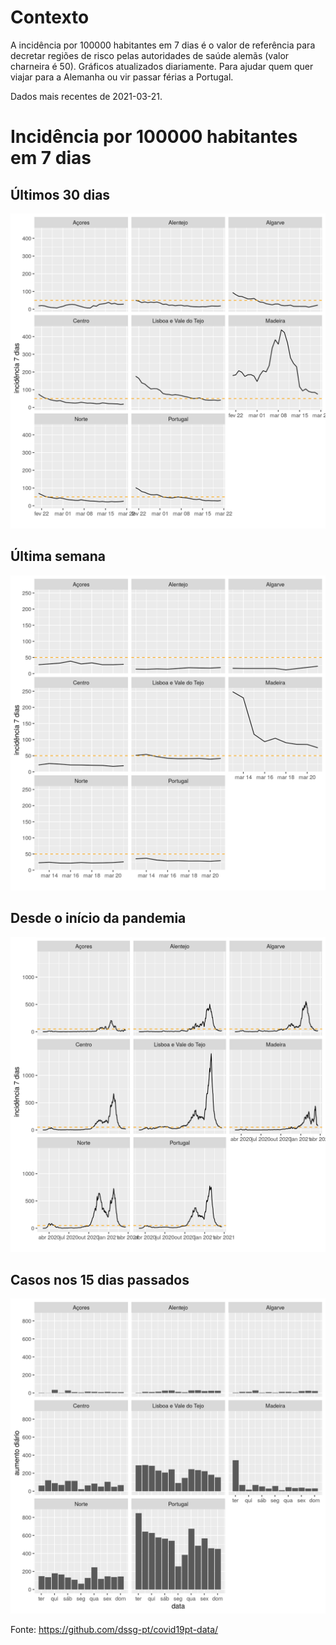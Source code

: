 # Contexto
A incidência por 100000 habitantes em 7 dias é o valor de referência para decretar regiões de risco pelas autoridades de saúde alemãs (valor charneira é 50). Gráficos atualizados diariamente. Para ajudar quem quer viajar para a Alemanha ou vir passar férias a Portugal.

Dados mais recentes de 2021-03-21.

# Incidência por 100000 habitantes em 7 dias
## Últimos 30 dias

![alt text](https://github.com/jmigueldelgado/covid-incidence-portugal/blob/master/incidencia_ultimos_30_dias.png?raw=true)

## Última semana

![alt text](https://github.com/jmigueldelgado/covid-incidence-portugal/blob/master/incidencia_ultimos_10_dias.png?raw=true)

## Desde o início da pandemia

![alt text](https://github.com/jmigueldelgado/covid-incidence-portugal/blob/master/incidencia.png?raw=true)

## Casos nos 15 dias passados

![alt text](https://github.com/jmigueldelgado/covid-incidence-portugal/blob/master/casos_duas_semanas.png?raw=true)

Fonte: https://github.com/dssg-pt/covid19pt-data/

